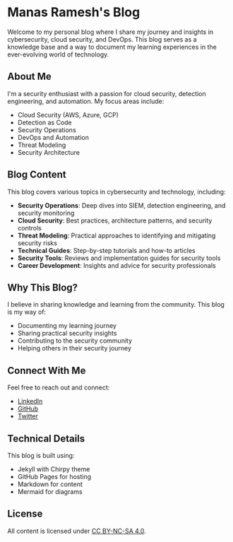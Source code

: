 # Manas Ramesh's Blog

Welcome to my personal blog where I share my journey and insights in cybersecurity, cloud security, and DevOps. This blog serves as a knowledge base and a way to document my learning experiences in the ever-evolving world of technology.

## About Me

I'm a security enthusiast with a passion for cloud security, detection engineering, and automation. My focus areas include:

- Cloud Security (AWS, Azure, GCP)
- Detection as Code
- Security Operations
- DevOps and Automation
- Threat Modeling
- Security Architecture

## Blog Content

This blog covers various topics in cybersecurity and technology, including:

- **Security Operations**: Deep dives into SIEM, detection engineering, and security monitoring
- **Cloud Security**: Best practices, architecture patterns, and security controls
- **Threat Modeling**: Practical approaches to identifying and mitigating security risks
- **Technical Guides**: Step-by-step tutorials and how-to articles
- **Security Tools**: Reviews and implementation guides for security tools
- **Career Development**: Insights and advice for security professionals

## Why This Blog?

I believe in sharing knowledge and learning from the community. This blog is my way of:

- Documenting my learning journey
- Sharing practical security insights
- Contributing to the security community
- Helping others in their security journey

## Connect With Me

Feel free to reach out and connect:

- [LinkedIn](https://www.linkedin.com/in/manasramesh)
- [GitHub](https://github.com/manasramesh)
- [Twitter](https://twitter.com/manasramesh)

## Technical Details

This blog is built using:
- Jekyll with Chirpy theme
- GitHub Pages for hosting
- Markdown for content
- Mermaid for diagrams

## License

All content is licensed under [CC BY-NC-SA 4.0](https://creativecommons.org/licenses/by-nc-sa/4.0/).
